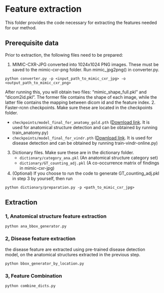 # Feature extraction
This folder provides the code necessary for extracting the features needed for our method.
## Prerequisite data
Prior to extraction, the following files need to be prepared:

1. MIMIC-CXR-JPG converted into 1024x1024 PNG images. These must be saved to the mimic-cxr-png folder. Run mimic_jpg2png() in converter.py.

```angular2html
python converter.py -p <input_path_to_mimic_cxr_jpg> -o <output_path_to_mimic_cxr_png>
```
After running this, you will obtain two files: “mimic_shape_full.pkl” and “dicom2id.pkl”. The former file contains the shape of each image, while the latter file contains the mapping between dicom id and the feature index.
2. Faster-rcnn checkpoints. Make sure these are located in the checkpoints folder.
   - `checkpoints/model_final_for_anatomy_gold.pth`  ([Download link](https://drive.google.com/file/d/1DFm94EFPyYdC_sPVApBAR-g0UefhdUQG/view?usp=sharing). It is used for anatomical structure detection and can be obtained by running train_anatomy.py)
   - `checkpoints/model_final_for_vindr.pth`  ([Download link](https://drive.google.com/file/d/15PayxjSodrS4X5uhn7fX0iycVx9U8uR8/view?usp=sharing). It is used for disease detection and can be obtained by running train-vindr-online.py)
3. Dictionary files. Make sure these are in the dictionary folder.
   - `dictionary/category_ana.pkl` (An anatomical structure category set)
   - `dictionary/GT_counting_adj.pkl` (A co-occurrence matrix of findings in mimic-cxr-jpg)
4. (Optional) If you choose to run the code to generate GT_counting_adj.pkl in step 3 by yourself, then run
```angular2html
python dictionary/preparation.py -p <path_to_mimic_cxr_jpg>
```


## Extraction

### 1, Anatomical structure feature extraction

```angular2html
python ana_bbox_generator.py
```

### 2, Disease feature extraction
the disease feature are extracted using pre-trained disease detection model, on the anatomical structures extracted in the previous step. 
```angular2html
python bbox_generator_by_location.py
```


### 3, Feature Combination

```angular2html
python combine_dicts.py
```
